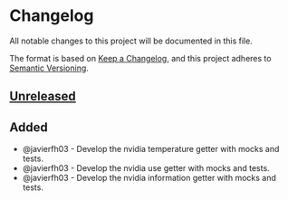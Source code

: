 # Changelog
All notable changes to this project will be documented in this file.

The format is based on [Keep a Changelog](https://keepachangelog.com/en/1.0.0/), and this project adheres to [Semantic Versioning](https://semver.org/spec/v2.0.0.html).

## [Unreleased]
## Added
- @javierfh03 - Develop the nvidia temperature getter with mocks and tests.
- @javierfh03 - Develop the nvidia use getter with mocks and tests.
- @javierfh03 - Develop the nvidia information getter with mocks and tests.

[Unreleased]: https://github.com/Lagatrix/gpu_lib.git
